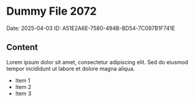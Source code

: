 # Dummy File 2072

Date: 2025-04-03
ID: A51E2A6E-7580-494B-BD54-7C097B1F741E

## Content

Lorem ipsum dolor sit amet, consectetur adipiscing elit.
Sed do eiusmod tempor incididunt ut labore et dolore magna aliqua.

* Item 1
* Item 2
* Item 3
